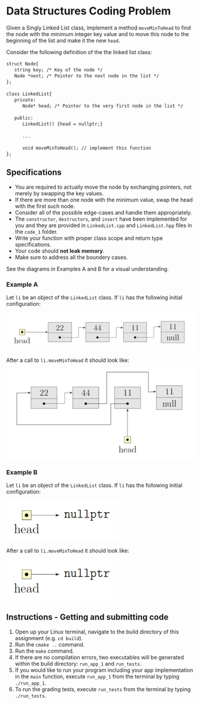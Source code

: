# Data Structures Coding Problem



Given a Singly Linked List class, implement a method `moveMinToHead` to find the node with the minimum integer key value and to move this node to the beginning of the list and make it the new `head`. 
 
Consider the following definition of the the linked list class: 
```
struct Node{
   string key; /* Key of the node */
   Node *next; /* Pointer to the next node in the list */
};

class LinkedList{
   private:
      Node* head; /* Pointer to the very first node in the list */

   public:
      LinkedList() {head = nullptr;}
      
      ...
      
      void moveMinToHead(); // implement this function
};
```

## Specifications
* You are required to actually move the node by exchanging pointers, not merely by swapping the key values.
* If there are more than one node with the minimum value, swap the head with the first such node.
* Consider all of the possible edge-cases and handle them appropriately.
* The `constructor`, `destructors`, and `insert` have been implemented for you and they are provided in `LinkedList.cpp` and `LinkedList.hpp` files in the `code_1` folder.
* Write your function with proper class scope and return type specifications.
* Your code should **not leak memory**.
* Make sure to address all the boundery cases.

See the diagrams in Examples A and B for a visual understanding. 

### Example A
Let `li` be an object of the `LinkedList` class. If `li` has the following initial configuration:

<img src="./images/ExampleA_before.png" width="600">

After a call to `li.moveMinToHead` it should look like:

<img src="./images/ExampleA_after.png" width="600">


### Example B
Let `li` be an object of the `LinkedList` class. If `li` has the following initial configuration:

<img src="./images/ExampleB.png" width="300">

After a call to `li.moveMinToHead` it should look like:

<img src="./images/ExampleB.png" width="300">

##  Instructions - Getting and submitting code

 1. Open up your Linux terminal, navigate to the build directory of this assignment (e.g. `cd build`).
 2. Run the `cmake ..` command.
 3. Run the `make` command.
 4. If there are no compilation errors, two executables will be generated within the build directory: `run_app_1` and `run_tests`.
 5. If you would like to run your program including your app implementation in the `main` function, execute `run_app_1` from the terminal by typing `./run_app_1`.
 6. To run the grading tests, execute `run_tests` from the terminal by typing `./run_tests`. 
